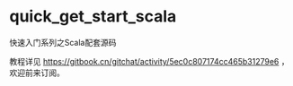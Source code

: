 # quick_get_start_scala
快速入门系列之Scala配套源码

教程详见 https://gitbook.cn/gitchat/activity/5ec0c807174cc465b31279e6 ，欢迎前来订阅。
